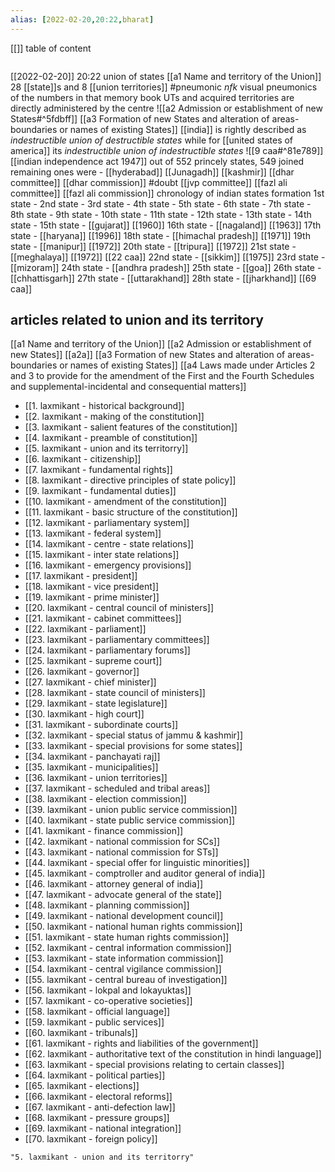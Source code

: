 ```yaml
---
alias: [2022-02-20,20:22,bharat]
---
```

[[]]
table of content
```toc
```

[[2022-02-20]] 20:22
union of states [[a1 Name and territory of the Union]]
28 [[state]]s and 8 [[union territories]] #pneumonic *nfk* visual pneumonics of the numbers in that memory book
UTs and acquired territories are directly administered by the centre
![[a2 Admission or establishment of new States#^5fdbff]]
[[a3 Formation of new States and alteration of areas-boundaries or names of existing States]]
[[india]] is rightly described as *indestructible union of destructible states*
while for [[united states of america]] its *indestructible union of indestructible states*
![[9 caa#^81e789]]
[[indian independence act 1947]]
out of 552 princely states, 549 joined
remaining ones were -
[[hyderabad]]
[[Junagadh]]
[[kashmir]]
[[dhar committee]]
[[dhar commission]] #doubt 
[[jvp committee]]
[[fazl ali committee]]
[[fazl ali commission]]
chronology of indian states formation
1st state - 
2nd state - 
3rd state - 
4th state - 
5th state -
6th state - 
7th state - 
8th state - 
9th state - 
10th state - 
11th state - 
12th state - 
13th state - 
14th state - 
15th state - [[gujarat]] [[1960]]
16th state - [[nagaland]] [[1963]]
17th state - [[haryana]] [[1996]]
18th state - [[himachal pradesh]] [[1971]]
19th state - [[manipur]] [[1972]]
20th state - [[tripura]] [[1972]]
21st state - [[meghalaya]] [[1972]] [[22 caa]]
22nd state - [[sikkim]] [[1975]]
23rd state - [[mizoram]]
24th state - [[andhra pradesh]]
25th state - [[goa]]
26th state - [[chhattisgarh]]
27th state - [[uttarakhand]]
28th state - [[jharkhand]]
[[69 caa]]
## articles related to union and its territory
[[a1 Name and territory of the Union]] [[a2 Admission or establishment of new States]] [[a2a]] [[a3 Formation of new States and alteration of areas-boundaries or names of existing States]] [[a4 Laws made under Articles 2 and 3 to provide for the amendment of the First and the Fourth Schedules and supplemental-incidental and consequential matters]]

- [[1. laxmikant - historical background]]
- [[2. laxmikant - making of the constitution]]
- [[3. laxmikant - salient features of the constitution]]
- [[4. laxmikant - preamble of constitution]]
- [[5. laxmikant - union and its territorry]]
- [[6. laxmikant - citizenship]]
- [[7. laxmikant - fundamental rights]]
- [[8. laxmikant - directive principles of state policy]]
- [[9. laxmikant - fundamental duties]]
- [[10. laxmikant - amendment of the constitution]]
- [[11. laxmikant - basic structure of the constitution]]
- [[12. laxmikant - parliamentary system]]
- [[13. laxmikant - federal system]]
- [[14. laxmikant - centre - state relations]]
- [[15. laxmikant - inter state relations]]
- [[16. laxmikant - emergency provisions]]
- [[17. laxmikant - president]]
- [[18. laxmikant - vice president]]
- [[19. laxmikant - prime minister]]
- [[20. laxmikant - central council of ministers]]
- [[21. laxmikant - cabinet committees]]
- [[22. laxmikant - parliament]]
- [[23. laxmikant - parliamentary committees]]
- [[24. laxmikant - parliamentary forums]]
- [[25. laxmikant - supreme court]]
- [[26. laxmikant - governor]]
- [[27. laxmikant - chief minister]]
- [[28. laxmikant - state council of ministers]]
- [[29. laxmikant - state legislature]]
- [[30. laxmikant - high court]]
- [[31. laxmikant - subordinate courts]]
- [[32. laxmikant - special status of jammu & kashmir]]
- [[33. laxmikant - special provisions for some states]]
- [[34. laxmikant - panchayati raj]]
- [[35. laxmikant - municipalities]]
- [[36. laxmikant - union territories]]
- [[37. laxmikant - scheduled and tribal areas]]
- [[38. laxmikant - election commission]]
- [[39. laxmikant - union public service commission]]
- [[40. laxmikant - state public service commission]]
- [[41. laxmikant - finance commission]]
- [[42. laxmikant - national commission for SCs]]
- [[43. laxmikant - national commission for STs]]
- [[44. laxmikant - special offer for linguistic minorities]]
- [[45. laxmikant - comptroller and auditor general of india]]
- [[46. laxmikant - attorney general of india]]
- [[47. laxmikant - advocate general of the state]]
- [[48. laxmikant - planning commission]]
- [[49. laxmikant - national development council]]
- [[50. laxmikant - national human rights commission]]
- [[51. laxmikant - state human rights commission]]
- [[52. laxmikant - central information commission]]
- [[53. laxmikant - state information commission]]
- [[54. laxmikant - central vigilance commission]]
- [[55. laxmikant - central bureau of investigation]]
- [[56. laxmikant - lokpal and lokayuktas]]
- [[57. laxmikant - co-operative societies]]
- [[58. laxmikant - official language]]
- [[59. laxmikant - public services]]
- [[60. laxmikant - tribunals]]
- [[61. laxmikant - rights and liabilities of the government]]
- [[62. laxmikant - authoritative text of the constitution in hindi language]]
- [[63. laxmikant - special provisions relating to certain classes]]
- [[64. laxmikant - political parties]]
- [[65. laxmikant - elections]]
- [[66. laxmikant - electoral reforms]]
- [[67. laxmikant - anti-defection law]]
- [[68. laxmikant - pressure groups]]
- [[69. laxmikant - national integration]]
- [[70. laxmikant - foreign policy]]
```query
"5. laxmikant - union and its territorry"
```